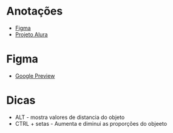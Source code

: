 # Anotações

- [Figma](https://www.figma.com/files/drafts)
- [Projeto Alura](https://www.figma.com/community/file/1268377763660821062)

# Figma
- [Google Preview](https://www.figma.com/file/6ttV3fbHcxmdbCulAiRq1h/Google-Preview?type=design&node-id=0%3A1&mode=design&t=9ETUd4CsjsA9lsiM-1)

# Dicas

- ALT - mostra valores de distancia do objeto
- CTRL + setas - Aumenta e diminui as proporções do objeeto